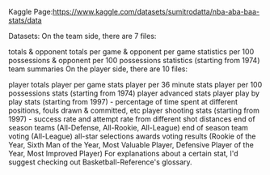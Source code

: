 Kaggle Page:https://www.kaggle.com/datasets/sumitrodatta/nba-aba-baa-stats/data

Datasets:
On the team side, there are 7 files:

totals & opponent totals
per game & opponent per game statistics
per 100 possessions & opponent per 100 possessions statistics (starting from 1974)
team summaries
On the player side, there are 10 files:

player totals
player per game stats
player per 36 minute stats
player per 100 possessions stats (starting from 1974)
player advanced stats
player play by play stats (starting from 1997) - percentage of time spent at different positions, fouls drawn & committed, etc
player shooting stats (starting from 1997) - success rate and attempt rate from different shot distances
end of season teams (All-Defense, All-Rookie, All-League)
end of season team voting (All-League)
all-star selections
awards voting results (Rookie of the Year, Sixth Man of the Year, Most Valuable Player, Defensive Player of the Year, Most Improved Player)
For explanations about a certain stat, I'd suggest checking out Basketball-Reference's glossary.

